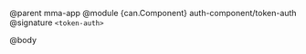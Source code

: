 @parent mma-app
@module {can.Component} auth-component/token-auth <auth-component>
@signature `<token-auth>`

@body

## <token-auth>

